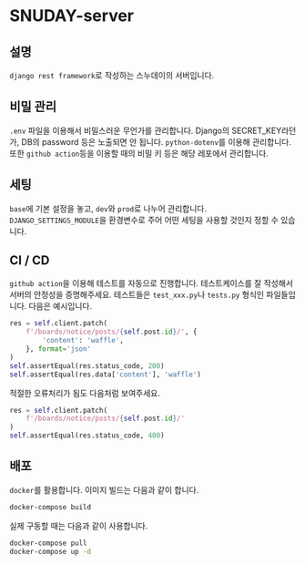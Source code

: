 # SNUDAY-server
## 설명
`django rest framework`로 작성하는 스누데이의 서버입니다. 

## 비밀 관리
`.env` 파일을 이용해서 비밀스러운 무언가를 관리합니다. Django의 SECRET_KEY라던가, DB의 password 등은 노출되면 안 됩니다. 
`python-dotenv`를 이용해 관리합니다. 또한 `github action`등을 이용할 때의 비밀 키 등은 해당 레포에서 관리합니다.

## 세팅
`base`에 기본 설정을 놓고, `dev`와 `prod`로 나누어 관리합니다. `DJANGO_SETTINGS_MODULE`을 환경변수로 주어
어떤 세팅을 사용할 것인지 정할 수 있습니다.

## CI / CD
`github action`을 이용해 테스트를 자동으로 진행합니다. 테스트케이스를 잘 작성해서 서버의 안정성을 증명해주세요.
테스트들은 `test_xxx.py`나 `tests.py` 형식인 파일들입니다. 다음은 예시입니다.
```python
res = self.client.patch(
    f'/boards/notice/posts/{self.post.id}/', {
        'content': 'waffle',
    }, format='json'
)
self.assertEqual(res.status_code, 200)
self.assertEqual(res.data['content'], 'waffle')
```
적절한 오류처리가 됨도 다음처럼 보여주세요.
```python
res = self.client.patch(
    f'/boards/notice/posts/{self.post.id}/'
)
self.assertEqual(res.status_code, 400)
```

## 배포
`docker`를 활용합니다. 이미지 빌드는 다음과 같이 합니다.
```bash
docker-compose build
```

실제 구동할 때는 다음과 같이 사용합니다.
```bash
docker-compose pull
docker-compose up -d
```
